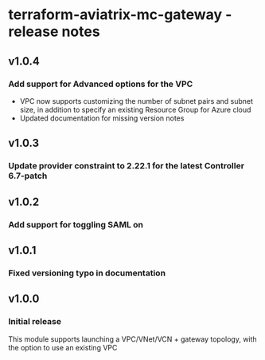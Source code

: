 # terraform-aviatrix-mc-gateway - release notes

## v1.0.4

### Add support for Advanced options for the VPC
- VPC now supports customizing the number of subnet pairs and subnet size, in addition to specify an existing Resource Group for Azure cloud
- Updated documentation for missing version notes

## v1.0.3

### Update provider constraint to 2.22.1 for the latest Controller 6.7-patch

## v1.0.2

### Add support for toggling SAML on

## v1.0.1

### Fixed versioning typo in documentation

## v1.0.0

### Initial release

This module supports launching a VPC/VNet/VCN + gateway topology, with the option to use an existing VPC
